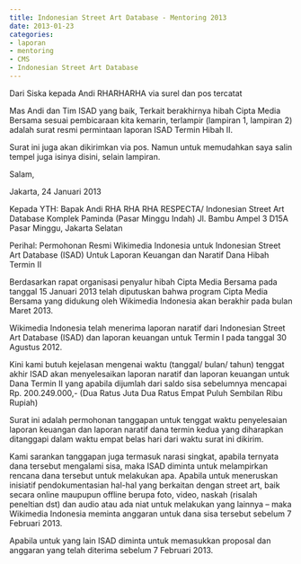 ```yaml
---
title: Indonesian Street Art Database - Mentoring 2013
date: 2013-01-23
categories:
- laporan
- mentoring
- CMS
- Indonesian Street Art Database
---
```


Dari Siska kepada Andi RHARHARHA via surel dan pos tercatat


Mas Andi dan Tim ISAD yang baik, Terkait berakhirnya hibah Cipta Media Bersama sesuai pembicaraan kita kemarin, terlampir (lampiran 1, lampiran 2) adalah surat resmi permintaan laporan ISAD Termin Hibah II.

Surat ini juga akan dikirimkan via pos. Namun untuk memudahkan saya salin tempel juga isinya disini, selain lampiran.

Salam,

Jakarta, 24 Januari 2013

Kepada YTH:
Bapak Andi RHA RHA RHA
RESPECTA/ Indonesian Street Art Database
Komplek Paminda (Pasar Minggu Indah)
Jl. Bambu Ampel 3 D15A
Pasar Minggu, Jakarta Selatan

Perihal: Permohonan Resmi Wikimedia Indonesia untuk Indonesian Street Art Database (ISAD) Untuk Laporan 
Keuangan dan Naratif Dana Hibah Termin II

Berdasarkan rapat organisasi penyalur hibah Cipta Media Bersama pada tanggal 15 Januari 2013 telah diputuskan 
bahwa program Cipta Media Bersama yang didukung oleh Wikimedia Indonesia akan berakhir pada bulan Maret 2013.

Wikimedia Indonesia telah menerima laporan naratif dari Indonesian Street Art Database (ISAD) dan laporan 
keuangan untuk Termin I pada tanggal 30 Agustus 2012. 

Kini kami butuh kejelasan mengenai waktu (tanggal/ bulan/ tahun) tenggat akhir ISAD  akan menyelesaikan 
laporan naratif dan laporan keuangan untuk Dana Termin II yang apabila dijumlah dari saldo sisa sebelumnya 
mencapai Rp. 200.249.000,- (Dua Ratus Juta Dua Ratus Empat Puluh Sembilan Ribu Rupiah)

Surat ini adalah permohonan tanggapan untuk tenggat waktu penyelesaian laporan keuangan dan laporan naratif 
dana termin kedua yang diharapkan ditanggapi dalam waktu empat belas hari dari waktu surat ini dikirim.

Kami sarankan tanggapan juga termasuk narasi singkat, apabila ternyata dana tersebut mengalami sisa, maka 
ISAD diminta untuk melampirkan rencana dana tersebut untuk melakukan apa. Apabila untuk meneruskan inisiatif 
pendokumentasian hal-hal yang berkaitan dengan street art, baik secara online maupupun offline berupa foto, 
video, naskah (risalah peneltian dst) dan audio atau ada niat untuk melakukan yang lainnya – maka Wikimedia 
Indonesia meminta anggaran untuk dana sisa tersebut sebelum 7 Februari 2013.

Apabila untuk yang lain ISAD diminta untuk memasukkan proposal dan anggaran yang telah diterima 
sebelum 7 Februari 2013.
